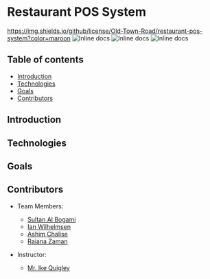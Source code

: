 # Restaurant POS System

https://img.shields.io/github/license/Old-Town-Road/restaurant-pos-system?color=maroon
![Inline docs](https://img.shields.io/github/issues/Old-Town-Road/restaurant-pos-system)
![Inline docs](https://img.shields.io/github/stars/Old-Town-Road/restaurant-pos-system)
![Inline docs](https://img.shields.io/twitter/url?url=https%3A%2F%2Fgithub.com%2FOld-Town-Road%2Frestaurant-pos-system%2Fedit%2Fmaster%2FREADME.md)


## Table of contents
* [Introduction](#introduction)
* [Technologies](#technologies)
* [Goals](#goals)
* [Contributors](#contributors)

## Introduction


## Technologies


## Goals
 
   
## Contributors
   * Team Members:
       * [Sultan Al Bogami](https://github.com/AlbogamiSultan)
       * [Ian Wilhelmsen](https://github.com/iwilhelmsen)
       * [Ashim Chalise](https://github.com/ashim01)
       * [Raiana Zaman](https://github.com/raianazaman)

   * Instructor:
       * [Mr. Ike Quigley](https://github.com/iquigley)
